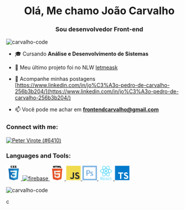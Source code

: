 <h1 align="center">Olá, Me chamo João Carvalho</h1>
<h3 align="center">Sou desenvolvedor Front-end</h3>

<p align="left"> <img src="https://komarev.com/ghpvc/?username=carvalho-code&label=Profile%20views&color=0e75b6&style=flat" alt="carvalho-code" /> </p>

- 🎓 Cursando **Análise e Desenvolvimento de Sistemas** 

- 👯 Meu último projeto foi no NLW [letmeask](https://github.com/carvalho-code/letmeask/tree/main)

- 👾 Acompanhe minhas postagens [https://www.linkedin.com/in/jo%C3%A3o-pedro-de-carvalho-256b3b204/](https://www.linkedin.com/in/jo%C3%A3o-pedro-de-carvalho-256b3b204/)

- 📫 Você pode me achar em **frontendcarvalho@gmail.com**

<h3 align="left">Connect with me:</h3>
<p align="left">
<a href="https://discord.gg/Peter Virote (#6410)" target="blank"><img align="center" src="https://raw.githubusercontent.com/rahuldkjain/github-profile-readme-generator/master/src/images/icons/Social/discord.svg" alt="Peter Virote (#6410)" height="30" width="40" /></a>
</p>

<h3 align="left">Languages and Tools:</h3>
<p align="left"> <a href="https://www.w3schools.com/css/" target="_blank"> <img src="https://raw.githubusercontent.com/devicons/devicon/master/icons/css3/css3-original-wordmark.svg" alt="css3" width="40" height="40"/> </a> <a href="https://firebase.google.com/" target="_blank"> <img src="https://www.vectorlogo.zone/logos/firebase/firebase-icon.svg" alt="firebase" width="40" height="40"/> </a> <a href="https://www.w3.org/html/" target="_blank"> <img src="https://raw.githubusercontent.com/devicons/devicon/master/icons/html5/html5-original-wordmark.svg" alt="html5" width="40" height="40"/> </a> <a href="https://developer.mozilla.org/en-US/docs/Web/JavaScript" target="_blank"> <img src="https://raw.githubusercontent.com/devicons/devicon/master/icons/javascript/javascript-original.svg" alt="javascript" width="40" height="40"/> </a> <a href="https://www.photoshop.com/en" target="_blank"> <img src="https://raw.githubusercontent.com/devicons/devicon/master/icons/photoshop/photoshop-line.svg" alt="photoshop" width="40" height="40"/> </a> <a href="https://reactjs.org/" target="_blank"> <img src="https://raw.githubusercontent.com/devicons/devicon/master/icons/react/react-original-wordmark.svg" alt="react" width="40" height="40"/> </a> <a href="https://www.typescriptlang.org/" target="_blank"> <img src="https://raw.githubusercontent.com/devicons/devicon/master/icons/typescript/typescript-original.svg" alt="typescript" width="40" height="40"/> </a> </p>

<p><img align="center" src="https://github-readme-stats.vercel.app/api/top-langs?username=carvalho-code&show_icons=true&title_color=1f5b89&text_color=ffffff&bg_color=1c124e&locale=en&layout=compact" alt="carvalho-code" /></p>
c

